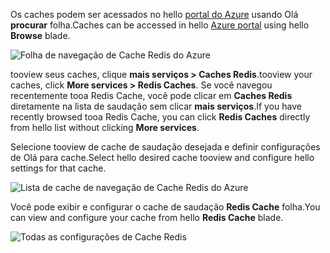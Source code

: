 <span data-ttu-id="67e9c-101">Os caches podem ser acessados no hello [portal do Azure](https://portal.azure.com) usando Olá **procurar** folha.</span><span class="sxs-lookup"><span data-stu-id="67e9c-101">Caches can be accessed in hello [Azure portal](https://portal.azure.com) using hello **Browse** blade.</span></span>

![Folha de navegação de Cache Redis do Azure](media/redis-cache-browse/redis-cache-browse.png)

<span data-ttu-id="67e9c-103">tooview seus caches, clique **mais serviços > Caches Redis**.</span><span class="sxs-lookup"><span data-stu-id="67e9c-103">tooview your caches, click **More services > Redis Caches**.</span></span> <span data-ttu-id="67e9c-104">Se você navegou recentemente tooa Redis Cache, você pode clicar em **Caches Redis** diretamente na lista de saudação sem clicar **mais serviços**.</span><span class="sxs-lookup"><span data-stu-id="67e9c-104">If you have recently browsed tooa Redis Cache, you can click **Redis Caches** directly from hello list without clicking **More services**.</span></span>

<span data-ttu-id="67e9c-105">Selecione tooview de cache de saudação desejada e definir configurações de Olá para cache.</span><span class="sxs-lookup"><span data-stu-id="67e9c-105">Select hello desired cache tooview and configure hello settings for that cache.</span></span>

![Lista de cache de navegação de Cache Redis do Azure](media/redis-cache-browse/redis-caches.png)

<span data-ttu-id="67e9c-107">Você pode exibir e configurar o cache de saudação **Redis Cache** folha.</span><span class="sxs-lookup"><span data-stu-id="67e9c-107">You can view and configure your cache from hello **Redis Cache** blade.</span></span>

![Todas as configurações de Cache Redis](media/redis-cache-browse/redis-cache-blade.png)

